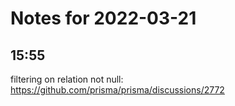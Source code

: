 # Notes for 2022-03-21

## 15:55

filtering on relation not null: https://github.com/prisma/prisma/discussions/2772

